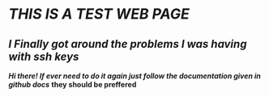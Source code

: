 # ***THIS IS A TEST WEB PAGE***
## *I Finally got around the problems I was having with ssh keys*

***Hi there! If ever need to do it again just follow the documentation given in github docs*** **they should be preffered** 


